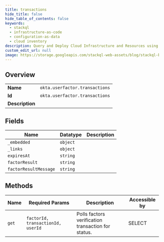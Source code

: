 ```yaml
---
title: transactions
hide_title: false
hide_table_of_contents: false
keywords:
  - stackql
  - infrastructure-as-code
  - configuration-as-data
  - cloud inventory
description: Query and Deploy Cloud Infrastructure and Resources using SQL
custom_edit_url: null
image: https://storage.googleapis.com/stackql-web-assets/blog/stackql-blog-post-featured-image.png
---
```

  
    

## Overview
<table><tbody>
<tr><td><b>Name</b></td><td><code>okta.userfactor.transactions</code></td></tr>
<tr><td><b>Id</b></td><td><code>okta.userfactor.transactions</code></td></tr>
<tr><td><b>Description</b></td><td></td></tr>
</tbody></table>

## Fields
| Name | Datatype | Description |
| ---- | -------- | ----------- |
| `_embedded` | `object` |  |
| `_links` | `object` |  |
| `expiresAt` | `string` |  |
| `factorResult` | `string` |  |
| `factorResultMessage` | `string` |  |
## Methods
| Name | Required Params | Description | Accessible by |
| ---- | --------------- | ----------- | ------------- |
| `get` | `factorId, transactionId, userId` | Polls factors verification transaction for status. | SELECT |
